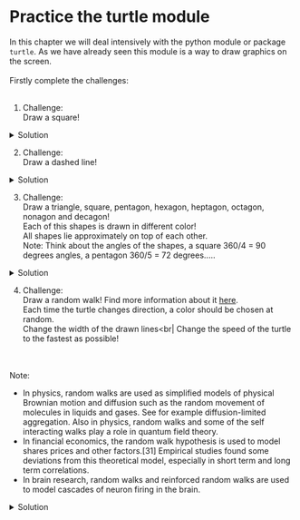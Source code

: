 # Practice the turtle module

In this chapter we will deal intensively with the python module or package `turtle`. As we have already seen this module is a way to draw graphics on the screen.
<br>
<br>
Firstly complete the challenges:
<br>
<br>
1. Challenge:<br>
Draw a square!

<details>
 <summary>Solution</summary>

```python
import turtle
from turtle import Turtle
from turtle import Screen

# Create an object
timmy_the_turtle = Turtle()
screen = Screen()
# Now the movement
for counter in range(0, 4):
    turtle.fd(100)
    turtle.lt(90)
    print(counter)

screen.exitonclick()  
```
  
</details>
 
2. Challenge:<br>
Draw a dashed line!

<details>
 <summary>Solution</summary>

```python
import turtle
from turtle import Turtle
from turtle import Screen

# Create an object
timmy_the_turtle = Turtle()
screen = Screen()


# Now the movement
def dashed_line(times):
    # draws "times" a black line and no line
    for counter in range(1, times + 1):
        timmy_the_turtle.fd(10)
        timmy_the_turtle.penup()
        timmy_the_turtle.fd(10)
        timmy_the_turtle.pendown()
        print(counter)


dashed_line(10)

screen.exitonclick()
 
```
  
</details>

3. Challenge:<br>
Draw a triangle, square, pentagon, hexagon, heptagon, octagon, nonagon and decagon!<br>
Each of this shapes is drawn in different color!<br>
All shapes lie approximately on top of each other.<br>
Note: Think about the angles of the shapes,  a square 360/4 = 90 degrees angles, a pentagon 360/5 = 72 degrees.....

<details>
 <summary>Solution</summary>

```python
import turtle
from turtle import Turtle
from turtle import Screen
import random

# Create an object
timmy_the_turtle = Turtle()
screen = Screen()
# Colors
colors = ["peru", "lime", "gold", "medium spring green", "orange red", "yellow", "alice blue", "magenta", "dark olive green", "dark slate blue" ]


# Now the movement
def draw_shapes(num_sides):
    angle = 360 / num_sides
    for counter in range(num_sides):
        timmy_the_turtle.forward(100)
        timmy_the_turtle.right(angle)

for counter in range(3, 10):
    timmy_the_turtle.color(random.choice(colors))
    draw_shapes(counter)

screen.exitonclick()

 
```
  
</details>

4. Challenge:<br>
Draw a random walk! Find more information about it [here](https://en.wikipedia.org/wiki/Random_walk). <br>
Each time the turtle changes direction, a color should be chosen at random.<br>
Change the width of the drawn lines<br|
Change the speed of the turtle to the fastest as possible!
<br>
<br>
Note:<br>

- In physics, random walks are used as simplified models of physical Brownian motion and diffusion such as the random movement of molecules in liquids and gases. 
  See for example diffusion-limited aggregation. Also in physics, random walks and some of the self interacting walks play a role in quantum field theory.
- In financial economics, the random walk hypothesis is used to model shares prices and other factors.[31] Empirical studies found some deviations from 
  this theoretical model, especially in short term and long term correlations.
- In brain research, random walks and reinforced random walks are used to model cascades of neuron firing in the brain.

<details>
 <summary>Solution</summary>

```python
import turtle
from turtle import Turtle
from turtle import Screen
import random

# Create an object
timmy_the_turtle = Turtle()
screen = Screen()
# How we could prevent the turtle from leaving the screen???
# Create a screen size
screen.screensize(canvwidth=800, canvheight=800)


# For this task I will create a function
def border():
    canvas_width = screen.canvwidth / 2
    canvas_height = screen.canvheight / 2
    current_position = timmy_the_turtle.position()
    t_x = current_position[0]
    t_y = current_position[1]
    if t_y > canvas_height or t_y < (- canvas_height) or t_x > canvas_width or t_x < (- canvas_height):
        timmy_the_turtle.undo()


# If you like you can create random RGB color instead using the list with colors
# For this we can create a function
turtle.colormode(255)  # You have to set this property to use rgb colors!


def random_color():
    r = random.randint(0, 255)
    g = random.randint(0, 255)
    b = random.randint(0, 255)
    rgb_random = (r, g, b)
    return rgb_random


# Colors
colors = ["peru", "lime", "gold", "medium spring green", "orange red", "yellow", "alice blue", "magenta",
          "dark olive green", "dark slate blue", "saddle brown", "light slate gray", "deep sky blue", "seashell",
          "beige", "lavender", "navajo white", "khaki"]
# Background color
screen.bgcolor("black")
# Valid angles
angles = [0, 90, 180, 270, 360]
# The pen size
thickness = 10
timmy_the_turtle.width(thickness)
# Turtle speed
timmy_the_turtle.speed(0)
# Movement
for _ in range(4000):
    timmy_the_turtle.color(random.choice(colors))
    # timmy_the_turtle.color(random_color()) # Set this to get random rgb colors!
    timmy_the_turtle.right(random.choice(angles))
    timmy_the_turtle.fd(25)
    border()

screen.exitonclick()

```
  
</details>

